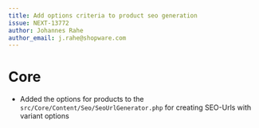 ```yaml
---
title: Add options criteria to product seo generation
issue: NEXT-13772
author: Johannes Rahe
author_email: j.rahe@shopware.com
---
```

# Core
* Added the options for products to the `src/Core/Content/Seo/SeoUrlGenerator.php` for creating SEO-Urls with variant options
